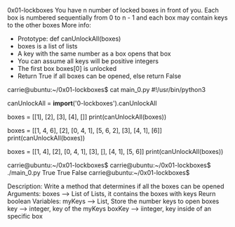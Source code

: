 0x01-lockboxes
You have n number of locked boxes in front of you.
Each box is numbered sequentially from 0 to n - 1
and each box may contain keys to the other boxes
More info:
- Prototype: def canUnlockAll(boxes)
- boxes is a list of lists
- A key with the same number as a box opens that box
- You can assume all keys will be positive integers
- The first box boxes[0] is unlocked
- Return True if all boxes can be opened, else return False

carrie@ubuntu:~/0x01-lockboxes$ cat main_0.py
#!/usr/bin/python3

canUnlockAll = __import__('0-lockboxes').canUnlockAll

boxes = [[1], [2], [3], [4], []]
print(canUnlockAll(boxes))

boxes = [[1, 4, 6], [2], [0, 4, 1], [5, 6, 2], [3], [4, 1], [6]]
print(canUnlockAll(boxes))

boxes = [[1, 4], [2], [0, 4, 1], [3], [], [4, 1], [5, 6]]
print(canUnlockAll(boxes))

carrie@ubuntu:~/0x01-lockboxes$
carrie@ubuntu:~/0x01-lockboxes$ ./main_0.py
True
True
False
carrie@ubuntu:~/0x01-lockboxes$

Description:
    Write a method that determines if all the boxes can be opened
    Arguments:
    boxes --> List of Lists, it contains the boxes with keys
    Reurn boolean
    Variables:
    myKeys --> List, Store the number keys to open boxes
    key --> integer, key of the myKeys
    boxKey --> iinteger, key inside of an specific box
